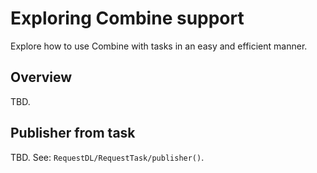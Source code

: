 # Exploring Combine support

Explore how to use Combine with tasks in an easy and efficient manner.

## Overview

TBD.

## Publisher from task

TBD. See: ``RequestDL/RequestTask/publisher()``.
